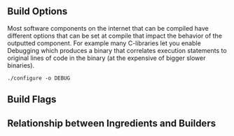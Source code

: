 ## Build Options
Most software components on the internet that can be compiled have different options that can be set at compile that impact the behavior of the outputted component. For example many C-libraries let you enable Debugging which produces a binary that correlates execution statements to original lines of code in the binary (at the expensive of bigger slower binaries). 

```
./configure -o DEBUG
```
## Build Flags

## Relationship between Ingredients and Builders
<!--stackedit_data:
eyJoaXN0b3J5IjpbLTI4NzQ1NjQ5LDgxNTY5NTQwNV19
-->